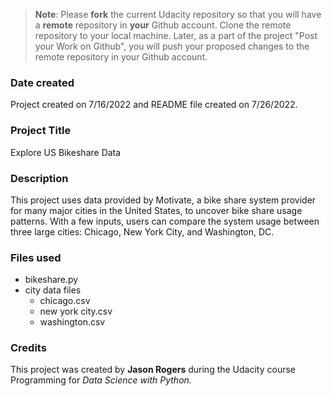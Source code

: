 >**Note**: Please **fork** the current Udacity repository so that you will have a **remote** repository in **your** Github account. Clone the remote repository to your local machine. Later, as a part of the project "Post your Work on Github", you will push your proposed changes to the remote repository in your Github account.

### Date created
Project created on 7/16/2022 and README file created on 7/26/2022.

### Project Title
Explore US Bikeshare Data

### Description
This project uses data provided by Motivate, a bike share system provider for many major cities in the United States, to uncover bike share usage patterns. With a few inputs, users can compare the system usage between three large cities: Chicago, New York City, and Washington, DC.

### Files used
* bikeshare.py
* city data files
    * chicago.csv
    * new york city.csv
    * washington.csv

### Credits
This project was created by **Jason Rogers** during the Udacity course Programming for *Data Science with Python.*
